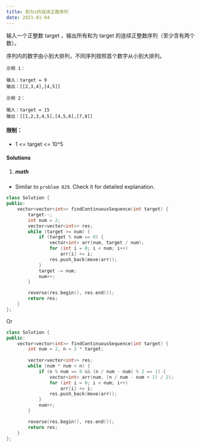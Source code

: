 ```yaml
---
title: 和为s的连续正数序列
date: 2021-01-04
---
```

输入一个正整数 target ，输出所有和为 target 的连续正整数序列（至少含有两个数）。

序列内的数字由小到大排列，不同序列按照首个数字从小到大排列。

 

```
示例 1：

输入：target = 9
输出：[[2,3,4],[4,5]]

示例 2：

输入：target = 15
输出：[[1,2,3,4,5],[4,5,6],[7,8]]
```

 

#### 限制：

-    1 <= target <= 10^5


#### Solutions

1. ##### math

- Similar to `problem 829`. Check it for detailed explanation.

```cpp
class Solution {
public:
    vector<vector<int>> findContinuousSequence(int target) {
        target--;
        int num = 2;
        vector<vector<int>> res;
        while (target >= num) {
            if (target % num == 0) {
                vector<int> arr(num, target / num);
                for (int i = 0; i < num; i++)
                    arr[i] += i;
                res.push_back(move(arr));
            }
            target -= num;
            num++;
        }

        reverse(res.begin(), res.end());
        return res;
    }
};
```


Or

```cpp
class Solution {
public:
    vector<vector<int>> findContinuousSequence(int target) {
        int num = 2, n = 2 * target;
        
        vector<vector<int>> res;
        while (num * num < n) {
            if (n % num == 0 && (n / num - num) % 2 == 1) {
                vector<int> arr(num, (n / num - num + 1) / 2);
                for (int i = 0; i < num; i++)
                    arr[i] += i;
                res.push_back(move(arr));
            }
            num++;
        }

        reverse(res.begin(), res.end());
        return res;
    }
};
```